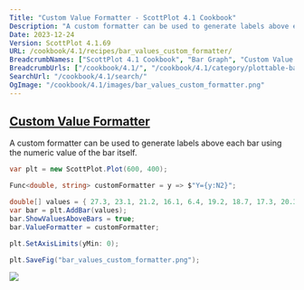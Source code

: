 ```yaml
---
Title: "Custom Value Formatter - ScottPlot 4.1 Cookbook"
Description: "A custom formatter can be used to generate labels above each bar using the numeric value of the bar itself."
Date: 2023-12-24
Version: ScottPlot 4.1.69
URL: /cookbook/4.1/recipes/bar_values_custom_formatter/
BreadcrumbNames: ["ScottPlot 4.1 Cookbook", "Bar Graph", "Custom Value Formatter"]
BreadcrumbUrls: ["/cookbook/4.1/", "/cookbook/4.1/category/plottable-bar-graph", "/cookbook/4.1/recipes/bar_values_custom_formatter/"]
SearchUrl: "/cookbook/4.1/search/"
OgImage: "/cookbook/4.1/images/bar_values_custom_formatter.png"
---
```


<h2><a id='custom-value-formatter' href='/cookbook/4.1/recipes/bar_values_custom_formatter/'>Custom Value Formatter</a></h2>

A custom formatter can be used to generate labels above each bar using the numeric value of the bar itself.

```cs
var plt = new ScottPlot.Plot(600, 400);

Func<double, string> customFormatter = y => $"Y={y:N2}";

double[] values = { 27.3, 23.1, 21.2, 16.1, 6.4, 19.2, 18.7, 17.3, 20.3, 13.1 };
var bar = plt.AddBar(values);
bar.ShowValuesAboveBars = true;
bar.ValueFormatter = customFormatter;

plt.SetAxisLimits(yMin: 0);

plt.SaveFig("bar_values_custom_formatter.png");
```

<img src='../../images/bar_values_custom_formatter.png' class='d-block mx-auto my-5' />


